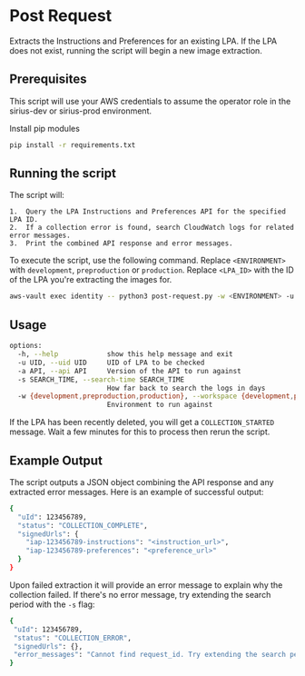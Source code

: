 # Post Request

Extracts the Instructions and Preferences for an existing LPA. If the LPA does not exist, running the script will begin a new image extraction. 

## Prerequisites 

This script will use your AWS credentials to assume the operator role in the sirius-dev or sirius-prod environment. 

Install pip modules

```bash
pip install -r requirements.txt
```

## Running the script

The script will:

	1.	Query the LPA Instructions and Preferences API for the specified LPA ID.
	2.	If a collection error is found, search CloudWatch logs for related error messages.
	3.	Print the combined API response and error messages.

To execute the script, use the following command. Replace `<ENVIRONMENT>` with `development`, `preproduction` or `production`. Replace `<LPA_ID>` with the ID of the LPA you're extracting the images for.

```bash
aws-vault exec identity -- python3 post-request.py -w <ENVIRONMENT> -u <LPA_ID> | jq
```

## Usage

```bash
options:
  -h, --help            show this help message and exit
  -u UID, --uid UID     UID of LPA to be checked
  -a API, --api API     Version of the API to run against
  -s SEARCH_TIME, --search-time SEARCH_TIME
                        How far back to search the logs in days
  -w {development,preproduction,production}, --workspace {development,preproduction,production}
                        Environment to run against
```

If the LPA has been recently deleted, you will get a `COLLECTION_STARTED` message. Wait a few minutes for this to process then rerun the script.


## Example Output

The script outputs a JSON object combining the API response and any extracted error messages. Here is an example of successful output:
```bash
{
  "uId": 123456789,
  "status": "COLLECTION_COMPLETE",
  "signedUrls": {
    "iap-123456789-instructions": "<instruction_url>",
    "iap-123456789-preferences": "<preference_url>"
  }
}
```

Upon failed extraction it will provide an error message to explain why the collection failed. If there's no error message, try extending the search period with the `-s` flag:
 ```bash
 {
  "uId": 123456789,
  "status": "COLLECTION_ERROR",
  "signedUrls": {},
  "error_messages": "Cannot find request_id. Try extending the search period further back with the -s argument."
}
```
